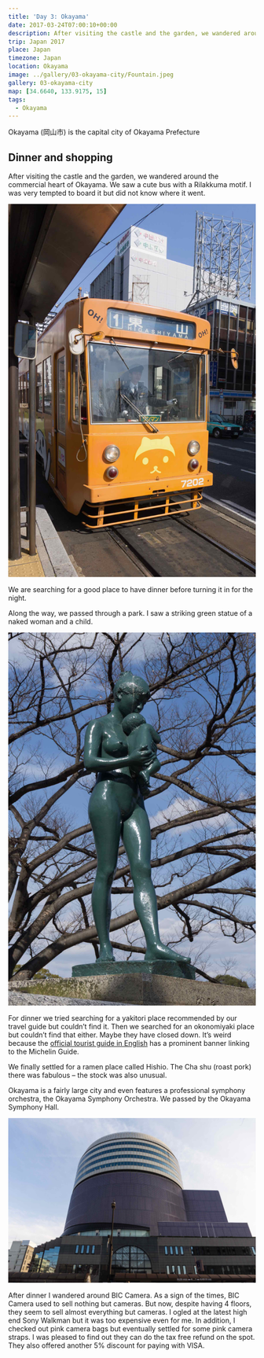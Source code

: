 ```yaml
---
title: 'Day 3: Okayama'
date: 2017-03-24T07:00:10+00:00
description: After visiting the castle and the garden, we wandered around the commercial heart of Okayama, primarily for dinner but also some shopping.
trip: Japan 2017
place: Japan
timezone: Japan
location: Okayama
image: ../gallery/03-okayama-city/Fountain.jpeg
gallery: 03-okayama-city
map: [34.6640, 133.9175, 15]
tags:
  - Okayama
---
```


Okayama (岡山市) is the capital city of Okayama Prefecture

## Dinner and shopping

After visiting the castle and the garden, we wandered around the commercial heart of Okayama. We saw a cute bus with a Rilakkuma motif. I was very tempted to board it but did not know where it went.

![Streetcar](../gallery/03-okayama-city/Streetcar.jpeg)

We are searching for a good place to have dinner before turning it in for the night.

Along the way, we passed through a park. I saw a striking green statue of a naked woman and a child.

![Heiwa statue](../gallery/03-okayama-city/Heiwa_statue.jpeg)

For dinner we tried searching for a yakitori place recommended by our travel guide but couldn’t find it. Then we searched for an okonomiyaki place but couldn’t find that either. Maybe they have closed down. It’s weird because the [official tourist guide in English](https://www.okayama-japan.jp/en/) has a prominent banner linking to the Michelin Guide.

We finally settled for a ramen place called Hishio. The Cha shu (roast pork) there was fabulous – the stock was also unusual.

Okayama is a fairly large city and even features a professional symphony orchestra, the Okayama Symphony Orchestra. We passed by the Okayama Symphony Hall.

![Okayama Symphony Hall](../gallery/03-okayama-city/Okayama_Symphony_Hall.jpeg)

After dinner I wandered around BIC Camera. As a sign of the times, BIC Camera used to sell nothing but cameras. But now, despite having 4 floors, they seem to sell almost everything but cameras. I ogled at the latest high end Sony Walkman but it was too expensive even for me. In addition, I checked out pink camera bags but eventually settled for some pink camera straps. I was pleased to find out they can do the tax free refund on the spot. They also offered another 5% discount for paying with VISA.

